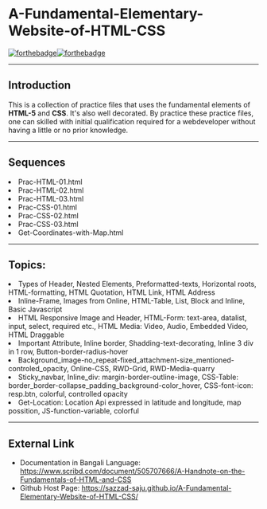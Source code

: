# A-Fundamental-Elementary-Website-of-HTML-CSS
[![forthebadge](https://forthebadge.com/images/badges/uses-html.svg)](https://forthebadge.com)[![forthebadge](https://forthebadge.com/images/badges/uses-css.svg)](https://forthebadge.com)

---
Introduction
---

This is a collection of practice files that uses the fundamental elements of <b>HTML-5</b> and <b>CSS</b>. It's also well decorated. By practice these practice files, one can 
skilled with initial qualification required for a webdeveloper without having a little or no prior knowledge.  

---
Sequences
---

<li>Prac-HTML-01.html</li>
<li>Prac-HTML-02.html</li>
<li>Prac-HTML-03.html</li>
<li>Prac-CSS-01.html</li>
<li>Prac-CSS-02.html</li>
<li>Prac-CSS-03.html</li>
<li>Get-Coordinates-with-Map.html</li>

---
Topics:
---
<li>Types of Header, Nested Elements, Preformatted-texts, Horizontal roots, HTML-formatting, HTML Quotation, HTML Link, HTML Address</li>
<li>Inline-Frame, Images from Online, HTML-Table, List, Block and Inline, Basic Javascript</li>
<li>HTML Responsive Image and Header, HTML-Form: text-area, datalist, input, select, required etc., HTML Media: Video, Audio, Embedded Video, HTML Draggable</li>
<li>Important Attribute, Inline border, Shadding-text-decorating, Inline 3 div in 1 row, Button-border-radius-hover </li>
<li>Background_image-no_repeat-fixed_attachment-size_mentioned-controled_opacity, Online-CSS, RWD-Grid, RWD-Media-quarry  </li>
<li>Sticky_navbar, Inline_div: margin-border-outline-image, CSS-Table: border_border-collapse_padding_background-color_hover, CSS-font-icon: resp.btn, colorful, controlled opacity</li>
<li>Get-Location: Location Api expressed in latitude and longitude, map possition, JS-function-variable, colorful </li>

---
External Link
---
* Documentation in Bangali Language: https://www.scribd.com/document/505707666/A-Handnote-on-the-Fundamentals-of-HTML-and-CSS <br>
* Github Host Page: https://sazzad-saju.github.io/A-Fundamental-Elementary-Website-of-HTML-CSS/

